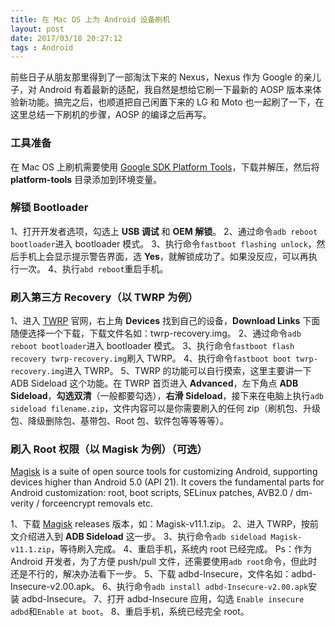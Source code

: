 ```yaml
---
title: 在 Mac OS 上为 Android 设备刷机
layout: post
date: 2017/03/18 20:27:12
tags : Android
---
```


前些日子从朋友那里得到了一部淘汰下来的 Nexus，Nexus 作为 Google 的亲儿子，对 Android 有着最新的适配，我自然是想给它刷一下最新的 AOSP 版本来体验新功能。搞完之后，也顺道把自己闲置下来的 LG 和 Moto 也一起刷了一下，在这里总结一下刷机的步骤，AOSP 的编译之后再写。

### 工具准备
在 Mac OS 上刷机需要使用 [Google SDK Platform Tools](https://developer.android.com/studio/releases/platform-tools)，下载并解压，然后将 **platform-tools** 目录添加到环境变量。

### 解锁 Bootloader

1、打开开发者选项，勾选上 **USB 调试** 和 **OEM 解锁**。
2、通过命令`adb reboot bootloader`进入 bootloader 模式。
3、执行命令`fastboot flashing unlock`，然后手机上会显示提示警告界面，选 **Yes**，就解锁成功了。如果没反应，可以再执行一次。
4、执行`abd reboot`重启手机。

### 刷入第三方 Recovery（以 TWRP 为例）

1、进入 [TWRP](https://twrp.me/) 官网，右上角 **Devices** 找到自己的设备，**Download Links** 下面随便选择一个下载，下载文件名如：twrp-recovery.img。
2、通过命令`adb reboot bootloader`进入 bootloader 模式。
3、执行命令`fastboot flash recovery twrp-recovery.img`刷入 TWRP。
4、执行命令`fastboot boot twrp-recovery.img`进入 TWRP。
5、TWRP 的功能可以自行摸索，这里主要讲一下 ADB Sideload 这个功能。在 TWRP 首页进入 **Advanced**，左下角点 **ADB Sideload**，**勾选双清**（一般都要勾选），**右滑 Sideload**，接下来在电脑上执行`adb sideload filename.zip`，文件内容可以是你需要刷入的任何 zip（刷机包、升级包、降级删除包、基带包、Root 包、软件包等等等等）。

### 刷入 Root 权限（以 Magisk 为例）（可选）

[Magisk](https://github.com/topjohnwu/Magisk) is a suite of open source tools for customizing Android, supporting devices higher than Android 5.0 (API 21). It covers the fundamental parts for Android customization: root, boot scripts, SELinux patches, AVB2.0 / dm-verity / forceencrypt removals etc.

1、下载 [Magisk](https://github.com/topjohnwu/Magisk/releases) releases 版本，如：Magisk-v11.1.zip。
2、进入 TWRP，按前文介绍进入到 **ADB Sideload** 这一步。
3、执行命令`adb sideload Magisk-v11.1.zip`，等待刷入完成。
4、重启手机，系统内 root 已经完成。
Ps：作为 Android 开发者，为了方便 push/pull 文件，还需要使用`adb root`命令，但此时还是不行的，解决办法看下一步。
5、下载 adbd-Insecure，文件名如：adbd-Insecure-v2.00.apk。
6、执行命令`adb install adbd-Insecure-v2.00.apk`安装 adbd-Insecure。
7、打开 adbd-Insecure 应用，勾选 `Enable insecure adbd`和`Enable at boot`。
8、重启手机，系统已经完全 root。

<br/>
